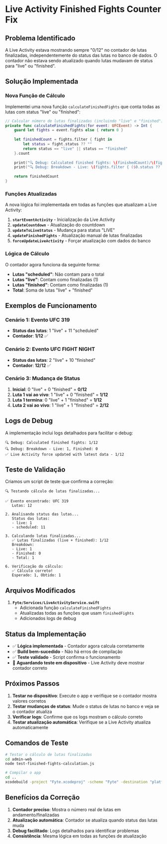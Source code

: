 # Live Activity Finished Fights Counter Fix

## Problema Identificado

A Live Activity estava mostrando sempre "0/12" no contador de lutas finalizadas, independentemente do status das lutas no banco de dados. O contador não estava sendo atualizado quando lutas mudavam de status para "live" ou "finished".

## Solução Implementada

### Nova Função de Cálculo

Implementei uma nova função `calculateFinishedFights` que conta todas as lutas com status "live" ou "finished":

```swift
// Calcular número de lutas finalizadas (incluindo "live" e "finished")
private func calculateFinishedFights(for event: UFCEvent) -> Int {
    guard let fights = event.fights else { return 0 }
    
    let finishedCount = fights.filter { fight in
        let status = fight.status ?? ""
        return status == "live" || status == "finished"
    }.count
    
    print("🔍 Debug: Calculated finished fights: \(finishedCount)/\(fights.count)")
    print("🔍 Debug: Breakdown - Live: \(fights.filter { ($0.status ?? "") == "live" }.count), Finished: \(fights.filter { ($0.status ?? "") == "finished" }.count)")
    
    return finishedCount
}
```

### Funções Atualizadas

A nova lógica foi implementada em todas as funções que atualizam a Live Activity:

1. **`startEventActivity`** - Inicialização da Live Activity
2. **`updateCountdown`** - Atualização do countdown
3. **`updateToLiveStatus`** - Mudança para status "LIVE"
4. **`updateFinishedFights`** - Atualização manual de lutas finalizadas
5. **`forceUpdateLiveActivity`** - Forçar atualização com dados do banco

### Lógica de Cálculo

O contador agora funciona da seguinte forma:

- **Lutas "scheduled"**: Não contam para o total
- **Lutas "live"**: Contam como finalizadas (1)
- **Lutas "finished"**: Contam como finalizadas (1)
- **Total**: Soma de lutas "live" + "finished"

## Exemplos de Funcionamento

### Cenário 1: Evento UFC 319
- **Status das lutas**: 1 "live" + 11 "scheduled"
- **Contador**: **1/12** ✅

### Cenário 2: Evento UFC FIGHT NIGHT
- **Status das lutas**: 2 "live" + 10 "finished"
- **Contador**: **12/12** ✅

### Cenário 3: Mudança de Status
1. **Inicial**: 0 "live" + 0 "finished" = **0/12**
2. **Luta 1 vai ao vivo**: 1 "live" + 0 "finished" = **1/12**
3. **Luta 1 termina**: 0 "live" + 1 "finished" = **1/12**
4. **Luta 2 vai ao vivo**: 1 "live" + 1 "finished" = **2/12**

## Logs de Debug

A implementação inclui logs detalhados para facilitar o debug:

```
🔍 Debug: Calculated finished fights: 1/12
🔍 Debug: Breakdown - Live: 1, Finished: 0
✅ Live Activity force updated with latest data - 1/12
```

## Teste de Validação

Criamos um script de teste que confirma a correção:

```
🔍 Testando cálculo de lutas finalizadas...

✅ Evento encontrado: UFC 319
   Lutas: 12

2. Analisando status das lutas...
   Status das lutas:
   - live: 1
   - scheduled: 11

3. Calculando lutas finalizadas...
   ✅ Lutas finalizadas (live + finished): 1/12
   Breakdown:
   - Live: 1
   - Finished: 0
   - Total: 1

6. Verificação do cálculo:
   ✅ Cálculo correto!
   Esperado: 1, Obtido: 1
```

## Arquivos Modificados

1. **`Fyte/Services/LiveActivityService.swift`**
   - Adicionada função `calculateFinishedFights`
   - Atualizadas todas as funções que usam `finishedFights`
   - Adicionados logs de debug

## Status da Implementação

- ✅ **Lógica implementada** - Contador agora calcula corretamente
- ✅ **Build bem-sucedido** - Não há erros de compilação
- ✅ **Teste validado** - Script confirma o funcionamento
- 🔄 **Aguardando teste em dispositivo** - Live Activity deve mostrar contador correto

## Próximos Passos

1. **Testar no dispositivo**: Execute o app e verifique se o contador mostra valores corretos
2. **Testar mudanças de status**: Mude o status de lutas no banco e veja se o contador atualiza
3. **Verificar logs**: Confirme que os logs mostram o cálculo correto
4. **Testar atualização automática**: Verifique se a Live Activity atualiza automaticamente

## Comandos de Teste

```bash
# Testar o cálculo de lutas finalizadas
cd admin-web
node test-finished-fights-calculation.js

# Compilar o app
cd ..
xcodebuild -project "Fyte.xcodeproj" -scheme "Fyte" -destination "platform=iOS Simulator,name=iPhone 16" build
```

## Benefícios da Correção

1. **Contador preciso**: Mostra o número real de lutas em andamento/finalizadas
2. **Atualização automática**: Contador se atualiza quando status das lutas muda
3. **Debug facilitado**: Logs detalhados para identificar problemas
4. **Consistência**: Mesma lógica em todas as funções de atualização 